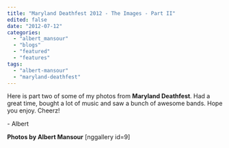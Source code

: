 ```yaml
---
title: "Maryland Deathfest 2012 - The Images - Part II"
edited: false
date: "2012-07-12"
categories:
  - "albert_mansour"
  - "blogs"
  - "featured"
  - "features"
tags:
  - "albert-mansour"
  - "maryland-deathfest"
---
```


Here is part two of some of my photos from **Maryland Deathfest**. Had a great time, bought a lot of music and saw a bunch of awesome bands. Hope you enjoy. Cheerz!

\- Albert

**Photos by Albert Mansour** \[nggallery id=9\]
